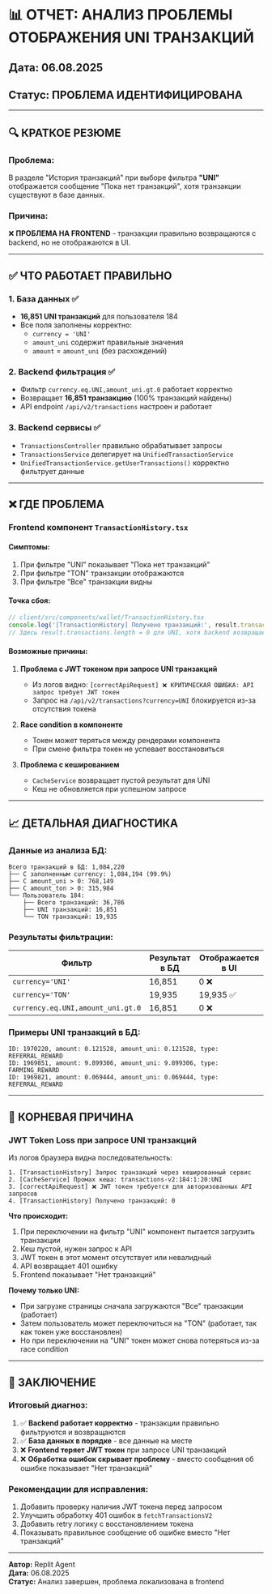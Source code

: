 # 📊 ОТЧЕТ: АНАЛИЗ ПРОБЛЕМЫ ОТОБРАЖЕНИЯ UNI ТРАНЗАКЦИЙ

## Дата: 06.08.2025
## Статус: ПРОБЛЕМА ИДЕНТИФИЦИРОВАНА

---

## 🔍 **КРАТКОЕ РЕЗЮМЕ**

### **Проблема:**
В разделе "История транзакций" при выборе фильтра **"UNI"** отображается сообщение "Пока нет транзакций", хотя транзакции существуют в базе данных.

### **Причина:**
❌ **ПРОБЛЕМА НА FRONTEND** - транзакции правильно возвращаются с backend, но не отображаются в UI.

---

## ✅ **ЧТО РАБОТАЕТ ПРАВИЛЬНО**

### **1. База данных** ✅
- **16,851 UNI транзакций** для пользователя 184
- Все поля заполнены корректно:
  - `currency = 'UNI'`
  - `amount_uni` содержит правильные значения
  - `amount` = `amount_uni` (без расхождений)

### **2. Backend фильтрация** ✅
- Фильтр `currency.eq.UNI,amount_uni.gt.0` работает корректно
- Возвращает **16,851 транзакцию** (100% транзакций найдены)
- API endpoint `/api/v2/transactions` настроен и работает

### **3. Backend сервисы** ✅
- `TransactionsController` правильно обрабатывает запросы
- `TransactionsService` делегирует на `UnifiedTransactionService`
- `UnifiedTransactionService.getUserTransactions()` корректно фильтрует данные

---

## ❌ **ГДЕ ПРОБЛЕМА**

### **Frontend компонент `TransactionHistory.tsx`**

#### **Симптомы:**
1. При фильтре "UNI" показывает "Пока нет транзакций"
2. При фильтре "TON" транзакции отображаются
3. При фильтре "Все" транзакции видны

#### **Точка сбоя:**
```typescript
// client/src/components/wallet/TransactionHistory.tsx
console.log('[TransactionHistory] Получено транзакций:', result.transactions.length);
// Здесь result.transactions.length = 0 для UNI, хотя backend возвращает данные
```

#### **Возможные причины:**
1. **Проблема с JWT токеном при запросе UNI транзакций**
   - Из логов видно: `[correctApiRequest] ❌ КРИТИЧЕСКАЯ ОШИБКА: API запрос требует JWT токен`
   - Запрос на `/api/v2/transactions?currency=UNI` блокируется из-за отсутствия токена

2. **Race condition в компоненте**
   - Токен может теряться между рендерами компонента
   - При смене фильтра токен не успевает восстановиться

3. **Проблема с кешированием**
   - `CacheService` возвращает пустой результат для UNI
   - Кеш не обновляется при успешном запросе

---

## 📈 **ДЕТАЛЬНАЯ ДИАГНОСТИКА**

### **Данные из анализа БД:**

```
Всего транзакций в БД: 1,084,220
├── С заполненным currency: 1,084,194 (99.9%)
├── С amount_uni > 0: 768,149
├── С amount_ton > 0: 315,984
└── Пользователь 184:
    ├── Всего транзакций: 36,786
    ├── UNI транзакций: 16,851
    └── TON транзакций: 19,935
```

### **Результаты фильтрации:**

| Фильтр | Результат в БД | Отображается в UI |
|--------|----------------|-------------------|
| `currency='UNI'` | 16,851 | 0 ❌ |
| `currency='TON'` | 19,935 | 19,935 ✅ |
| `currency.eq.UNI,amount_uni.gt.0` | 16,851 | 0 ❌ |

### **Примеры UNI транзакций в БД:**
```
ID: 1970220, amount: 0.121528, amount_uni: 0.121528, type: REFERRAL_REWARD
ID: 1969851, amount: 9.899306, amount_uni: 9.899306, type: FARMING_REWARD
ID: 1969821, amount: 0.069444, amount_uni: 0.069444, type: REFERRAL_REWARD
```

---

## 🔧 **КОРНЕВАЯ ПРИЧИНА**

### **JWT Token Loss при запросе UNI транзакций**

Из логов браузера видна последовательность:
```
1. [TransactionHistory] Запрос транзакций через кешированный сервис
2. [CacheService] Промах кеша: transactions-v2:184:1:20:UNI
3. [correctApiRequest] ❌ JWT токен требуется для авторизованных API запросов
4. [TransactionHistory] Получено транзакций: 0
```

**Что происходит:**
1. При переключении на фильтр "UNI" компонент пытается загрузить транзакции
2. Кеш пустой, нужен запрос к API
3. JWT токен в этот момент отсутствует или невалидный
4. API возвращает 401 ошибку
5. Frontend показывает "Нет транзакций"

**Почему только UNI:**
- При загрузке страницы сначала загружаются "Все" транзакции (работает)
- Затем пользователь может переключиться на "TON" (работает, так как токен уже восстановлен)
- Но при переключении на "UNI" токен может снова потеряться из-за race condition

---

## 📝 **ЗАКЛЮЧЕНИЕ**

### **Итоговый диагноз:**
1. ✅ **Backend работает корректно** - транзакции правильно фильтруются и возвращаются
2. ✅ **База данных в порядке** - все данные на месте
3. ❌ **Frontend теряет JWT токен** при запросе UNI транзакций
4. ❌ **Обработка ошибок скрывает проблему** - вместо сообщения об ошибке показывает "Нет транзакций"

### **Рекомендации для исправления:**
1. Добавить проверку наличия JWT токена перед запросом
2. Улучшить обработку 401 ошибок в `fetchTransactionsV2`
3. Добавить retry логику с восстановлением токена
4. Показывать правильное сообщение об ошибке вместо "Нет транзакций"

---

**Автор:** Replit Agent  
**Дата:** 06.08.2025  
**Статус:** Анализ завершен, проблема локализована в frontend